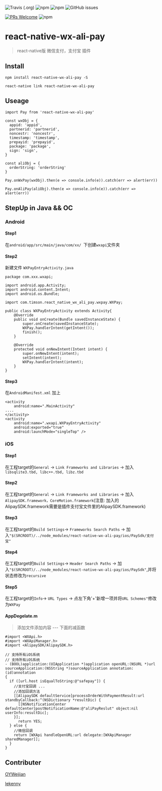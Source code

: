 ![Travis (.org)](https://img.shields.io/travis/Timson020/react-native-wx-ali-pay.svg)
![npm](https://img.shields.io/npm/v/react-native-wx-ali-pay.svg)
![npm](https://img.shields.io/npm/dw/react-native-wx-ali-pay.svg)
![GitHub issues](https://img.shields.io/github/issues/Timson020/react-native-wx-ali-pay.svg)

[![PRs Welcome](https://img.shields.io/badge/PRs-welcome-brightgreen.svg)](https://github.com/Timson020/react-native-wx-ali-pay.git/pulls)
![npm](https://img.shields.io/npm/l/react-native-wx-ali-pay.svg)

# react-native-wx-ali-pay
> react-native版 微信支付，支付宝 插件

## Install

```
npm install react-native-wx-ali-pay -S

react-native link react-native-wx-ali-pay
```

## Useage
```
import Pay from 'react-native-wx-ali-pay'

const wxObj = {
  appid: 'appid',
  partnerid: 'partnerid',
  noncestr: 'noncestr',
  timestamp: 'timestamp',
  prepayid: 'prepayid',
  package: 'package',
  sign: 'sign',
}

const aliObj = {
  orderString: 'orderString'
}

Pay.onWxPay(wxObj).then(e => console.info(e)).catch(err => alert(err))

Pay.onAliPay(aliObj).then(e => console.info(e)).catch(err => alert(err))
```

## StepUp in Java && OC

###  Android

#### Step1
在```android/app/src/main/java/com/xx/ ```下创建```wxapi```文件夹

#### Step2
新建文件 ```WXPayEntryActivity.java```

```
package com.xxx.wxapi;

import android.app.Activity;
import android.content.Intent;
import android.os.Bundle;

import com.timson.react_native_wx_ali_pay.wxpay.WXPay;

public class WXPayEntryActivity extends Activity{
    @Override
    public void onCreate(Bundle savedInstanceState) {
        super.onCreate(savedInstanceState);
        WXPay.handlerIntent(getIntent());
        finish();
    }

    @Override
    protected void onNewIntent(Intent intent) {
        super.onNewIntent(intent);
        setIntent(intent);
        WXPay.handlerIntent(intent);
    }
}
```

#### Step3
在```AndroidManifest.xml``` 加上

```
<activity
	android:name=".MainActivity"
....
</activity>
<activity
	android:name=".wxapi.WXPayEntryActivity"
	android:exported="true"
	android:launchMode="singleTop" />
```

### iOS

#### Step1
在工程target的```General``` -> ```Link Frameworks and Libraries``` -> 加入```libsqlite3.tbd, libc++.tbd, libz.tbd```

#### Step2
在工程target的```General``` -> ```Link Frameworks and Libraries``` -> 加入```AlipaySDK.framework，CoreMotion.framework```(注意: 加入的AlipaySDK.framework需要是插件支付宝文件里的AlipaySDK.framework)

#### Step3
在工程target的```Build Settings```-> ```Frameworks Search Paths``` -> 加入```"$(SRCROOT)/../node_modules/react-native-wx-ali-pay/ios/PaySdk/支付宝"```

#### Step4
在工程target的```Build Settings```-> ```Header Search Paths``` -> 加入```"$(SRCROOT)/../node_modules/react-native-wx-ali-pay/ios/PaySdk"```,并将状态修改为```recursive```

#### Step5
在工程target的```Info```-> ```URL Types``` -> 点左下角'+'新增一项并将```URL Schemes"```修改为```WXPay```

#### AppDegelate.m
>添加文件添加内容 --- 下面的减函数

```
#import <WXApi.h>
#import <WXApiManager.h>
#import <AlipaySDK/AlipaySDK.h>

// 支持所有iOS系统
// 支持所有iOS系统
- (BOOL)application:(UIApplication *)application openURL:(NSURL *)url sourceApplication:(NSString *)sourceApplication annotation:(id)annotation
{
  if ([url.host isEqualToString:@"safepay"]) {
    //支付宝回调 ...
    //添加回调方法
    [[AlipaySDK defaultService]processOrderWithPaymentResult:url standbyCallback:^(NSDictionary *resultDic) {
      [[NSNotificationCenter defaultCenter]postNotificationName:@"aliPayReslut" object:nil userInfo:resultDic];
    }];
      return YES;
  } else {
    //微信回调
    return [WXApi handleOpenURL:url delegate:[WXApiManager sharedManager]];
  }
}
```

##  Contributer
[OYWeijian](https://github.com/OYWeijian)

[lekenny](https://github.com/lekenny)
